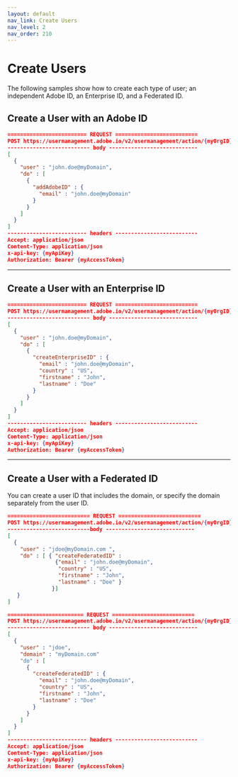 ```yaml
---
layout: default
nav_link: Create Users
nav_level: 2
nav_order: 210
---
```


# Create Users

The following samples show how to create each type of user; an independent Adobe ID, an Enterprise ID, and a Federated ID.

## Create a User with an Adobe ID

```json
========================= REQUEST ==========================
POST https://usermanagement.adobe.io/v2/usermanagement/action/{myOrgID}
-------------------------- body ----------------------------
[
  {
    "user" : "john.doe@myDomain",
    "do" : [
      {
        "addAdobeID" : {
          "email" : "john.doe@myDomain"
        }
      }
    ]
  }
]
------------------------- headers --------------------------
Accept: application/json
Content-Type: application/json
x-api-key: {myApiKey}
Authorization: Bearer {myAccessToken}
```

***

## Create a User with an Enterprise ID

```json
========================= REQUEST ==========================
POST https://usermanagement.adobe.io/v2/usermanagement/action/{myOrgID}
-------------------------- body ----------------------------
[
  {
    "user" : "john.doe@myDomain",
    "do" : [
      {
        "createEnterpriseID" : {
          "email" : "john.doe@myDomain",
          "country" : "US",
          "firstname" : "John",
          "lastname" : "Doe"
        }
      }
    ]
  }
]
------------------------- headers --------------------------
Accept: application/json
Content-Type: application/json
x-api-key: {myApiKey}
Authorization: Bearer {myAccessToken}
```

***

## Create a User with a Federated ID

You can create a user ID that includes the domain, or specify the domain separately from the user ID.

```json
========================== REQUEST ==========================
POST https://usermanagement.adobe.io/v2/usermanagement/action/{myOrgID}
--------------------------body ----------------------------
[
  {
    "user" : "jdoe@myDomain.com ",
    "do" : [ { "createFederatedID" :
               {"email" : "john.doe@myDomain",
                "country" : "US",
                "firstname" : "John",
                "lastname" : "Doe" }
              }]
   }
]
```

```json
======================== REQUEST ==========================
POST https://usermanagement.adobe.io/v2/usermanagement/action/{myOrgID}
-------------------------- body ----------------------------
[
  {
    "user" : "jdoe",
    "domain" : "myDomain.com"
    "do" : [
      {
        "createFederatedID" : {
          "email" : "john.doe@myDomain",
          "country" : "US",
          "firstname" : "John",
          "lastname" : "Doe"
        }
      }
    ]
  }
]
------------------------- headers --------------------------
Accept: application/json
Content-Type: application/json
x-api-key: {myApiKey}
Authorization: Bearer {myAccessToken}
```
